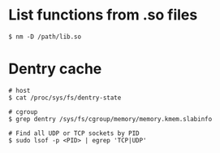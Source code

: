 # List functions from .so files

```
$ nm -D /path/lib.so
```

# Dentry cache

```
# host
$ cat /proc/sys/fs/dentry-state

# cgroup
$ grep dentry /sys/fs/cgroup/memory/memory.kmem.slabinfo

# Find all UDP or TCP sockets by PID
$ sudo lsof -p <PID> | egrep 'TCP|UDP'
